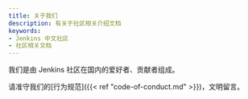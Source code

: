 ```yaml
---
title: 关于我们
description: 有关于社区相关介绍文档
keywords:
- Jenkins 中文社区
- 社区相关文档
---
```


我们是由 Jenkins 社区在国内的爱好者、贡献者组成。

请准守我们的[行为规范]({{< ref "code-of-conduct.md" >}})，文明留言。